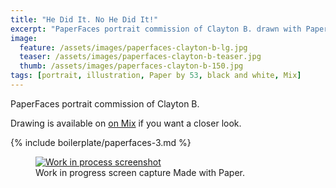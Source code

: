 ```yaml
---
title: "He Did It. No He Did It!"
excerpt: "PaperFaces portrait commission of Clayton B. drawn with Paper by 53 on an iPad."
image: 
  feature: /assets/images/paperfaces-clayton-b-lg.jpg
  teaser: /assets/images/paperfaces-clayton-b-teaser.jpg
  thumb: /assets/images/paperfaces-clayton-b-150.jpg
tags: [portrait, illustration, Paper by 53, black and white, Mix]
---
```


PaperFaces portrait commission of Clayton B. 

Drawing is available on [on Mix](https://mix.fiftythree.com/11098-Michael-Rose/300453) if you want a closer look.

{% include boilerplate/paperfaces-3.md %}

<figure>
  <a href="{{ site.url }}/assets/images/paperfaces-clayton-b-process-1-lg.jpg"><img src="{{ site.url }}/assets/images/paperfaces-clayton-b-process-1-900.jpg" alt="Work in process screenshot"></a>
  <figcaption>Work in progress screen capture Made with Paper.</figcaption>
</figure>
